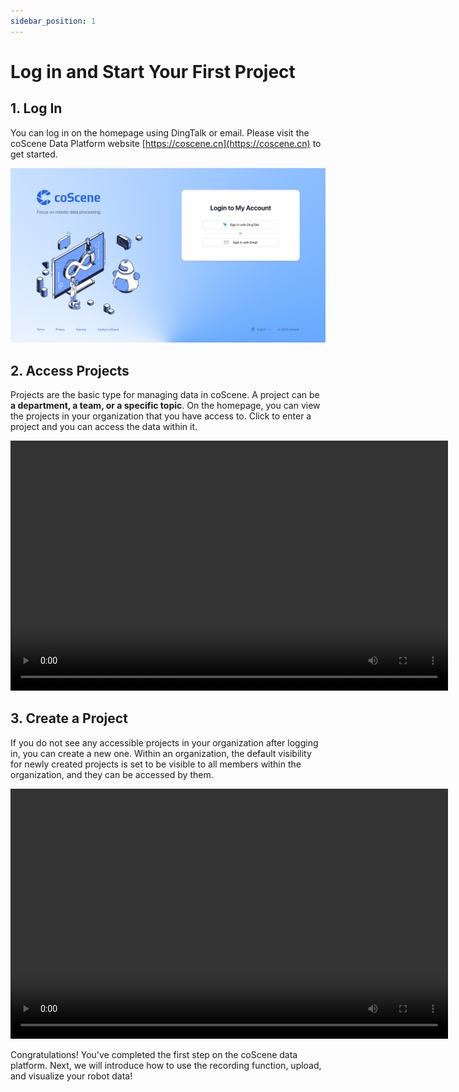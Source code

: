 ```yaml
---
sidebar_position: 1
---
```


# Log in and Start Your First Project

## 1. Log In

You can log in on the homepage using DingTalk or email. Please visit the coScene Data Platform website [https://coscene.cn](https://coscene.cn) to get started.

![homepage-login](img/homepage-login.png)

## 2. Access Projects

Projects are the basic type for managing data in coScene. A project can be **a department, a team, or a specific topic**. On the homepage, you can view the projects in your organization that you have access to. Click to enter a project and you can access the data within it.

<video src="https://coscene-artifacts-prod.oss-cn-hangzhou.aliyuncs.com/docs/en/2-get-started/visit-project.mp4" controls="controls" width="700" height="400"></video>

## 3. Create a Project

If you do not see any accessible projects in your organization after logging in, you can create a new one. Within an organization, the default visibility for newly created projects is set to be visible to all members within the organization, and they can be accessed by them.

<video src="https://coscene-artifacts-prod.oss-cn-hangzhou.aliyuncs.com/docs/en/2-get-started/creating-a-project.mp4" controls="controls" width="700" height="400"></video>

Congratulations! You've completed the first step on the coScene data platform. Next, we will introduce how to use the recording function, upload, and visualize your robot data!
